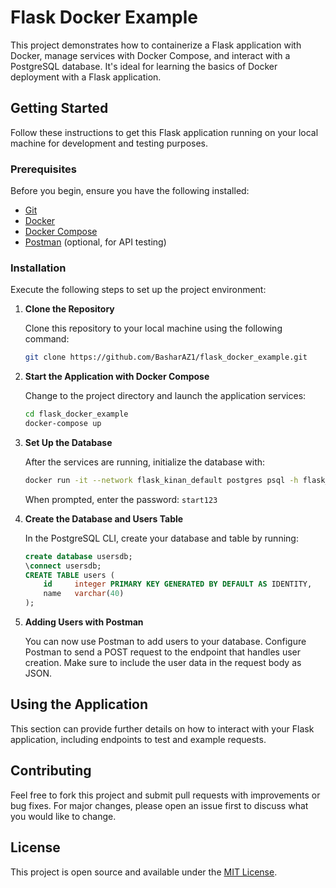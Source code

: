 
# Flask Docker Example

This project demonstrates how to containerize a Flask application with Docker, manage services with Docker Compose, and interact with a PostgreSQL database. It's ideal for learning the basics of Docker deployment with a Flask application.

## Getting Started

Follow these instructions to get this Flask application running on your local machine for development and testing purposes.

### Prerequisites

Before you begin, ensure you have the following installed:
- [Git](https://git-scm.com/)
- [Docker](https://www.docker.com/get-started)
- [Docker Compose](https://docs.docker.com/compose/install/)
- [Postman](https://www.postman.com/downloads/) (optional, for API testing)

### Installation

Execute the following steps to set up the project environment:

1. **Clone the Repository**

   Clone this repository to your local machine using the following command:

   ```bash
   git clone https://github.com/BasharAZ1/flask_docker_example.git
   ```

2. **Start the Application with Docker Compose**

   Change to the project directory and launch the application services:

   ```bash
   cd flask_docker_example
   docker-compose up
   ```

3. **Set Up the Database**

   After the services are running, initialize the database with:

   ```bash
   docker run -it --network flask_kinan_default postgres psql -h flask_kinan-postgress_server-1 -U postgres
   ```

   When prompted, enter the password: `start123`

4. **Create the Database and Users Table**

   In the PostgreSQL CLI, create your database and table by running:

   ```sql
   create database usersdb;
   \connect usersdb;
   CREATE TABLE users (
       id     integer PRIMARY KEY GENERATED BY DEFAULT AS IDENTITY,
       name   varchar(40)
   );
   ```

5. **Adding Users with Postman**

   You can now use Postman to add users to your database. Configure Postman to send a POST request to the endpoint that handles user creation. Make sure to include the user data in the request body as JSON.

## Using the Application

This section can provide further details on how to interact with your Flask application, including endpoints to test and example requests.

## Contributing

Feel free to fork this project and submit pull requests with improvements or bug fixes. For major changes, please open an issue first to discuss what you would like to change.

## License

This project is open source and available under the [MIT License](LICENSE).
```


